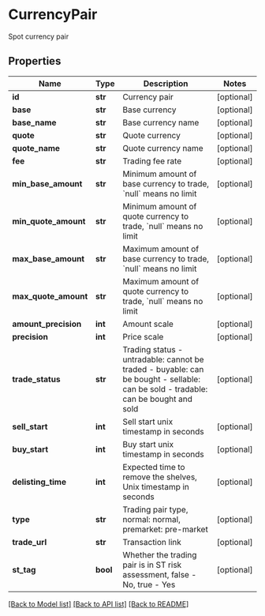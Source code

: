 # CurrencyPair

Spot currency pair
## Properties
Name | Type | Description | Notes
------------ | ------------- | ------------- | -------------
**id** | **str** | Currency pair | [optional] 
**base** | **str** | Base currency | [optional] 
**base_name** | **str** | Base currency name | [optional] 
**quote** | **str** | Quote currency | [optional] 
**quote_name** | **str** | Quote currency name | [optional] 
**fee** | **str** | Trading fee rate | [optional] 
**min_base_amount** | **str** | Minimum amount of base currency to trade, &#x60;null&#x60; means no limit | [optional] 
**min_quote_amount** | **str** | Minimum amount of quote currency to trade, &#x60;null&#x60; means no limit | [optional] 
**max_base_amount** | **str** | Maximum amount of base currency to trade, &#x60;null&#x60; means no limit | [optional] 
**max_quote_amount** | **str** | Maximum amount of quote currency to trade, &#x60;null&#x60; means no limit | [optional] 
**amount_precision** | **int** | Amount scale | [optional] 
**precision** | **int** | Price scale | [optional] 
**trade_status** | **str** | Trading status  - untradable: cannot be traded - buyable: can be bought - sellable: can be sold - tradable: can be bought and sold | [optional] 
**sell_start** | **int** | Sell start unix timestamp in seconds | [optional] 
**buy_start** | **int** | Buy start unix timestamp in seconds | [optional] 
**delisting_time** | **int** | Expected time to remove the shelves, Unix timestamp in seconds | [optional] 
**type** | **str** | Trading pair type, normal: normal, premarket: pre-market | [optional] 
**trade_url** | **str** | Transaction link | [optional] 
**st_tag** | **bool** | Whether the trading pair is in ST risk assessment, false - No, true - Yes | [optional] 

[[Back to Model list]](../README.md#documentation-for-models) [[Back to API list]](../README.md#documentation-for-api-endpoints) [[Back to README]](../README.md)


